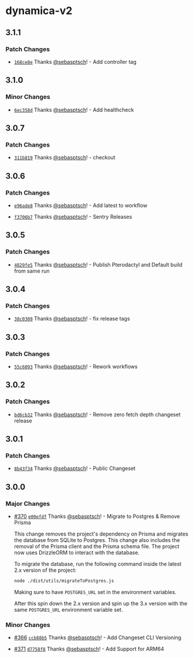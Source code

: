# dynamica-v2

## 3.1.1

### Patch Changes

- [`168ce8e`](https://github.com/DynamicaBot/Dynamica-V2/commit/168ce8e25d85c66377b1445abad3aa2528803bb3) Thanks [@sebasptsch](https://github.com/sebasptsch)! - Add controller tag

## 3.1.0

### Minor Changes

- [`6ec358d`](https://github.com/DynamicaBot/Dynamica-V2/commit/6ec358df09d4d31e4672abc2c651d43fc1fba3fa) Thanks [@sebasptsch](https://github.com/sebasptsch)! - Add healthcheck

## 3.0.7

### Patch Changes

- [`311b819`](https://github.com/DynamicaBot/Dynamica-V2/commit/311b819848a7490d845a81d4cc37d1e9c3b2c18d) Thanks [@sebasptsch](https://github.com/sebasptsch)! - checkout

## 3.0.6

### Patch Changes

- [`e96ade8`](https://github.com/DynamicaBot/Dynamica-V2/commit/e96ade848b067c43fbd6a83d2ab2fd243a25143c) Thanks [@sebasptsch](https://github.com/sebasptsch)! - Add latest to workflow

- [`f3706b7`](https://github.com/DynamicaBot/Dynamica-V2/commit/f3706b7948741e6c041f3fa75a24f187aa0088f2) Thanks [@sebasptsch](https://github.com/sebasptsch)! - Sentry Releases

## 3.0.5

### Patch Changes

- [`4829fe5`](https://github.com/DynamicaBot/Dynamica-V2/commit/4829fe56a0e4cc719e541998536400044b25f96a) Thanks [@sebasptsch](https://github.com/sebasptsch)! - Publish Pterodactyl and Default build from same run

## 3.0.4

### Patch Changes

- [`38c0309`](https://github.com/DynamicaBot/Dynamica-V2/commit/38c030905868a24afd36a3cd2fa0737f2114d238) Thanks [@sebasptsch](https://github.com/sebasptsch)! - fix release tags

## 3.0.3

### Patch Changes

- [`55c6093`](https://github.com/DynamicaBot/Dynamica-V2/commit/55c60930fb8abdff94d3df9620840504a4aac11f) Thanks [@sebasptsch](https://github.com/sebasptsch)! - Rework workflows

## 3.0.2

### Patch Changes

- [`bd6cb32`](https://github.com/DynamicaBot/Dynamica-V2/commit/bd6cb32c5fdf299ed5c0c583168a566b30c901d6) Thanks [@sebasptsch](https://github.com/sebasptsch)! - Remove zero fetch depth changeset release

## 3.0.1

### Patch Changes

- [`8b43f34`](https://github.com/DynamicaBot/Dynamica-V2/commit/8b43f34dfe4fe2b7c9ac2c64df9879c380f96703) Thanks [@sebasptsch](https://github.com/sebasptsch)! - Public Changeset

## 3.0.0

### Major Changes

- [#370](https://github.com/DynamicaBot/Dynamica-V2/pull/370) [`e00efdf`](https://github.com/DynamicaBot/Dynamica-V2/commit/e00efdf77635235a30bff3e924731addd03d5c05) Thanks [@sebasptsch](https://github.com/sebasptsch)! - Migrate to Postgres & Remove Prisma

  This change removes the project's dependency on Prisma and migrates the database from SQLite to Postgres. This change also includes the removal of the Prisma client and the Prisma schema file. The project now uses DrizzleORM to interact with the database.

  To migrate the database, run the following command inside the latest 2.x version of the project:

  ```bash
  node ./dist/utils/migrateToPostgres.js
  ```

  Making sure to have `POSTGRES_URL` set in the environment variables.

  After this spin down the 2.x version and spin up the 3.x version with the same `POSTGRES_URL` environment variable set.

### Minor Changes

- [#366](https://github.com/DynamicaBot/Dynamica-V2/pull/366) [`ccb88b5`](https://github.com/DynamicaBot/Dynamica-V2/commit/ccb88b5226602fd57312ed3360a95279d99a3ad5) Thanks [@sebasptsch](https://github.com/sebasptsch)! - Add Changeset CLI Versioning

- [#371](https://github.com/DynamicaBot/Dynamica-V2/pull/371) [`d7758f8`](https://github.com/DynamicaBot/Dynamica-V2/commit/d7758f8330837b7802320768effe1e65dd4baa4d) Thanks [@sebasptsch](https://github.com/sebasptsch)! - Add Support for ARM64
